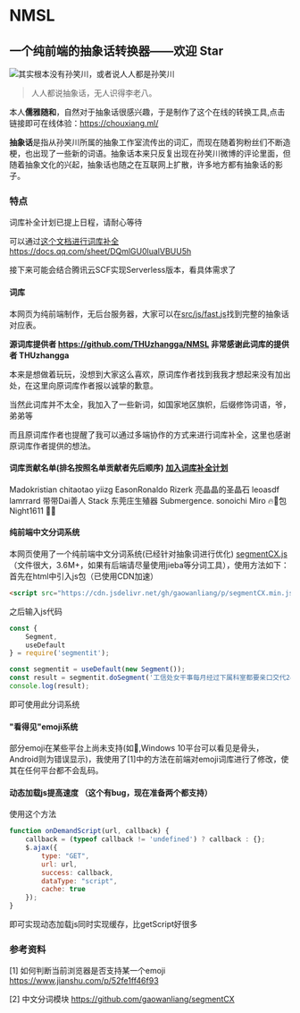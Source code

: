# NMSL
## 一个纯前端的抽象话转换器——欢迎 Star
![其实根本没有孙笑川，或者说人人都是孙笑川](https://cdn.jsdelivr.net/gh/gaowanliang/p/1.png)

> 人人都说抽象话，无人识得李老八。

本人**儒雅随和**，自然对于抽象话很感兴趣，于是制作了这个在线的转换工具,点击链接即可在线体验：https://chouxiang.ml/

**抽象话**是指从孙笑川所属的抽象工作室流传出的词汇，而现在随着狗粉丝们不断造梗，也出现了一些新的词语。抽象话本来只反复出现在孙笑川微博的评论里面，但随着抽象文化的兴起，抽象话也随之在互联网上扩散，许多地方都有抽象话的影子。

### 特点

词库补全计划已提上日程，请耐心等待

可以通过[这个文档进行词库补全](https://docs.qq.com/sheet/DQmlGU0lualVBUU5h) https://docs.qq.com/sheet/DQmlGU0lualVBUU5h

接下来可能会结合腾讯云SCF实现Serverless版本，看具体需求了

#### 词库
本网页为纯前端制作，无后台服务器，大家可以在[src/js/fast.js](https://github.com/gaowanliang/NMSL/blob/master/src/js/fast.js)找到完整的抽象话对应表。

**源词库提供者 https://github.com/THUzhangga/NMSL 非常感谢此词库的提供者 THUzhangga**

本来是想做着玩玩，没想到大家这么喜欢，原词库作者找到我我才想起来没有加出处，在这里向原词库作者报以诚挚的歉意。

当然此词库并不太全，我加入了一些新词，如国家地区旗帜，后缀修饰词语，爷，弟弟等

而且原词库作者也提醒了我可以通过多端协作的方式来进行词库补全，这里也感谢原词库作者提供的想法。

#### 词库贡献名单(排名按照名单贡献者先后顺序) [加入词库补全计划](https://docs.qq.com/sheet/DQmlGU0lualVBUU5h)
Madokristian chitaotao yiizg EasonRonaldo Rizerk  亮晶晶的圣晶石 leoasdf lamrrard 带带Dai善人 Stack 东莞庄生殖器 Submergence. sonoichi Miro 🔥🌟包 Night1611 🔪👦


#### 纯前端中文分词系统
本网页使用了一个纯前端中文分词系统(已经针对抽象词进行优化) [segmentCX.js](https://github.com/gaowanliang/NMSL/blob/master/src/js/segmentCX.js)（文件很大，3.6M+，如果有后端请尽量使用jieba等分词工具），使用方法如下：
首先在html中引入js包（已使用CDN加速）
```html
<script src="https://cdn.jsdelivr.net/gh/gaowanliang/p/segmentCX.min.js"></script>
```
之后输入js代码
```javascript
const {
    Segment,
    useDefault
} = require('segmentit');

const segmentit = useDefault(new Segment());
const result = segmentit.doSegment('工信处女干事每月经过下属科室都要亲口交代24口交换机等技术性器件的安装工作。');
console.log(result);
```
即可使用此分词系统

#### "看得见"emoji系统

部分emoji在某些平台上尚未支持(如🦴,Windows 10平台可以看见是骨头，Android则为错误显示)，我使用了[1]中的方法在前端对emoji词库进行了修改，使其在任何平台都不会乱码。

#### 动态加载js提高速度 （这个有bug，现在准备两个都支持）
使用这个方法
```javascript
function onDemandScript(url, callback) {
    callback = (typeof callback != 'undefined') ? callback : {};
    $.ajax({
        type: "GET",
        url: url,
        success: callback,
        dataType: "script",
        cache: true
    });
}
```
即可实现动态加载js同时实现缓存，比getScript好很多

### 参考资料
 
[1] 如何判断当前浏览器是否支持某一个emoji  https://www.jianshu.com/p/52fe1ff46f93

[2] 中文分词模块 https://github.com/gaowanliang/segmentCX

